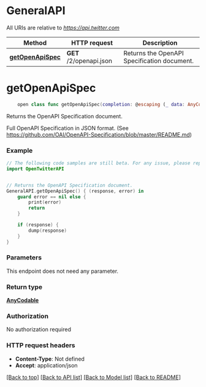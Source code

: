 # GeneralAPI

All URIs are relative to *https://api.twitter.com*

Method | HTTP request | Description
------------- | ------------- | -------------
[**getOpenApiSpec**](GeneralAPI.md#getopenapispec) | **GET** /2/openapi.json | Returns the OpenAPI Specification document.


# **getOpenApiSpec**
```swift
    open class func getOpenApiSpec(completion: @escaping (_ data: AnyCodable?, _ error: Error?) -> Void)
```

Returns the OpenAPI Specification document.

Full OpenAPI Specification in JSON format. (See https://github.com/OAI/OpenAPI-Specification/blob/master/README.md)

### Example
```swift
// The following code samples are still beta. For any issue, please report via http://github.com/OpenAPITools/openapi-generator/issues/new
import OpenTwitterAPI


// Returns the OpenAPI Specification document.
GeneralAPI.getOpenApiSpec() { (response, error) in
    guard error == nil else {
        print(error)
        return
    }

    if (response) {
        dump(response)
    }
}
```

### Parameters
This endpoint does not need any parameter.

### Return type

[**AnyCodable**](AnyCodable.md)

### Authorization

No authorization required

### HTTP request headers

 - **Content-Type**: Not defined
 - **Accept**: application/json

[[Back to top]](#) [[Back to API list]](../README.md#documentation-for-api-endpoints) [[Back to Model list]](../README.md#documentation-for-models) [[Back to README]](../README.md)

